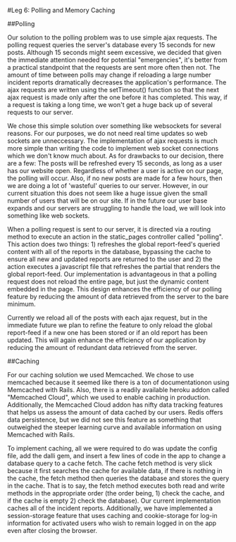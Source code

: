 #Leg 6: Polling and Memory Caching

##Polling

Our solution to the polling problem was to use simple ajax requests. The polling request queries the server's database every 15 seconds for new posts. Although 15 seconds might seem excessive, we decided that given the immediate attention needed for potential "emergencies", it's better from a practical standpoint that the requests are sent more often then not. The amount of time between polls may change if reloading a large number incident reports dramatically decreases the application's performance. The ajax requests are written using the setTimeout() function so that the next ajax request is made only after the one before it has completed. This way, if a request is taking a long time, we won't get a huge back up of several requests to our server.

We chose this simple solution over something like websockets for several reasons. For our purposes, we do not need real time updates so web sockets are unneccessary. The implementation of ajax requests is much more simple than writing the code to implement web socket connections which we don't know much about. As for drawbacks to our decision, there are a few: The posts will be refreshed every 15 seconds, as long as a user has our website open. Regardless of whether a user is active on our page, the polling will occur. Also, if no new posts are made for a few hours, then we are doing a lot of 'wasteful' queries to our server. However, in our current situation this does not seem like a huge issue given the small number of users that will be on our site. If in the future our user base expands and our servers are struggling to handle the load, we will look into something like web sockets.

When a polling request is sent to our server, it is directed via a routing method to execute an action in the static_pages controller called "polling". This action does two things: 1) refreshes the global report-feed's queried content with all of the reports in the database, bypassing the cache to ensure all new and updated reports are returned to the user and 2) the action executes a javascript file that refreshes the partial that renders the global report-feed. Our implementation is advantageous in that a polling request does not reload the entire page, but just the dynamic content embedded in the page. This design enhances the efficiency of our polling feature by reducing the amount of data retrieved from the server to the bare minimum.

Currently we reload all of the posts with each ajax request, but in the immediate future we plan to refine the feature to only reload the global report-feed if a new one has been stored or if an old report has been updated. This will again enhance the efficiency of our application by reducing the amount of redundant data retrieved from the server. 

##Caching

For our caching solution we used Memcached. We chose to use memcached because it seemed like there is a ton of documentationon using Memcached with Rails. Also, there is a readily available heroku addon called "Memcached Cloud", which we used to enable caching in production. Additionally, the Memcached Cloud addon has nifty data tracking features that helps us assess the amount of data cached by our users. Redis offers data persistence, but we did not see this feature as something that outweighed the steeper learning curve and available information on using Memcached with Rails.

To implement caching, all we were required to do was update the config file, add the dalli gem, and insert a few lines of code in the app to change a database query to a cache fetch. The cache fetch method is very slick because it first searches the cache for available data, if there is nothing in the cache, the fetch method then queries the database and stores the query in the cache. That is to say, the fetch method executes both read and write methods in the appropriate order (the order being, 1) check the cache, and if the cache is empty 2) check the database). Our current implementation caches all of the incident reports. Additionally, we have implemented a session-storage feature that uses caching and cookie-storage for log-in information for activated users who wish to remain logged in on the app even after closing the browser. 